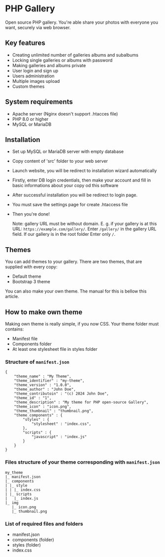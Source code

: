 # PHP Gallery
 Open source PHP gallery.
 You're able share your photos with everyone you want, securely via web browser.

 ## Key features
 - Creating unlimited number of galleries albums and subalbums
 - Locking single galleries or albums with password
 - Making galleries and albums private
 - User login and sign up
 - Users administration
 - Multiple images upload
 - Custom themes

 ## System requirements
- Apache server (Nginx doesn't support .htacces file)
- PHP 8.0 or higher
- MySQL or MariaDB

 ## Installation
 - Set up MySQL or MariaDB server with empty database
 - Copy content of 'src' folder to your web server
 - Launch website, you will be redirect to installation wizard automatically
 - Firstly, enter DB login credentials, then make your account and fill in basic informations about your copy od this software
 - After successful installation you will be redirect to login page.
 - You must save the settings page for create .htaccess file
 - Then you're done!

   Note: gallery URL must be without domain. E. g. if your gallery is at this URL: `https://example.com/gallery/`. Enter `/gallery/` in the gallery URL field. If our gallery is in the root folder Enter only `/`.

 ## Themes
 You can add themes to your gallery. There are two themes, that are supplied with every copy:
 - Default theme
 - Bootstrap 3 theme

 You can also make your own theme. The manual for this is bellow this article.

 ## How to make own theme
 Making own theme is really simple, if you now CSS. Your theme folder must contains:
 - Manifest file
 - Components folder
 - At least one stylesheet file in styles folder

### Structure of `manifest.json`
```
{
    "theme_name" : "My Theme",
    "theme_identifier" : "my-theme",
    "theme_version" : "1.0.0",
    "theme_author" : "John Doe",
    "theme_contributoin" : "(c) 2024 John Doe",
    "theme_id" : "1",
    "theme_description" : "My theme for PHP open-source Gallery",
    "theme_icon" : "icon.png",
    "theme_thumbnail" : "thumbnail.png",
    "theme_components" : {
        "styles" : {
            "stylesheet" : "index.css",
        },
        "scripts" : {
            "javascript" : "index.js"
        }
    }
}
```
### Files structure of your theme corresponding with `manifest.json`
```
my_theme
|_ manifest.json
|_ components
| |_ style
| | |_ index.css
| |_ scripts
|   |_ index.js
|_ img
   |_ icon.png
   |_ thumbnail.png
```
### List of required files and folders
- manifest.json
- components (folder)
- styles (folder)
- index.css
